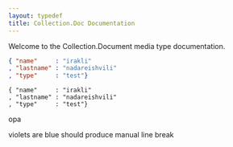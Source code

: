 ```yaml
---
layout: typedef
title: Collection.Doc Documentation
---
```


Welcome to the Collection.Document media type documentation.

```json
{ "name"     : "irakli"
, "lastname" : "nadareishvili"
, "type"	 : "test"}
```

    { "name"     : "irakli"
    , "lastname" : "nadareishvili"
    , "type"	 : "test"}

opa


violets are blue
should produce manual line break